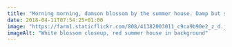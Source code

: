 ```yaml
---
title: "Morning morning, damson blossom by the summer house. Damp but springlike"
date: 2018-04-11T07:54:25+01:00
image: "https://farm1.staticflickr.com/808/41382003011_c9ca9b90e2_z_d.jpg"
imageAlt: "White blossom closeup, red summer house in background"
---
```

